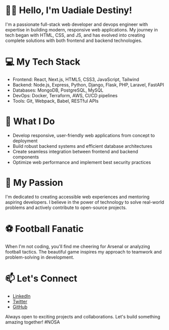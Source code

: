 <h1>👋🏿 Hello, I'm Uadiale Destiny!</h1>

<p>I'm a passionate full-stack web developer and devops engineer with expertise in building modern, responsive web applications. My journey in tech began with HTML, CSS, and JS, and has evolved into creating complete solutions with both frontend and backend technologies.</p>

<h1>💻 My Tech Stack</h1>

<ul>
  <li>Frontend: React, Next.js, HTML5, CSS3, JavaScript, Tailwind</li>
  <li>Backend: Node.js, Express, Python, Django, Flask, PHP, Laravel, FastAPI</li>
  <li>Databases: MongoDB, PostgreSQL, MySQL</li>
  <li>DevOps: Docker, Terraform, AWS, CI/CD pipelines</li>
  <li>Tools: Git, Webpack, Babel, RESTful APIs</li>
</ul>

<h1>🚀 What I Do</h1>

<ul>
  <li>Develop responsive, user-friendly web applications from concept to deployment</li>
  <li>Build robust backend systems and efficient database architectures</li>
  <li>Create seamless integration between frontend and backend components</li>
  <li>Optimize web performance and implement best security practices</li>
</ul>

<h1>🌟 My Passion</h1>

<p>I'm dedicated to creating accessible web experiences and mentoring aspiring developers. I believe in the power of technology to solve real-world problems and actively contribute to open-source projects.</p>

<h1>⚽ Football Fanatic</h1>

<p>When I'm not coding, you'll find me cheering for Arsenal or analyzing football tactics. The beautiful game inspires my approach to teamwork and problem-solving in development.</p>

<h1>📫 Let's Connect</h1>

<ul>
  <li><a href="https://www.linkedin.com/in/destiny-uadiale-362a07292">LinkedIn</a></li>
  <li><a href="https://x.com/devnosa_">Twitter</a></li>
  <li><a href="https://github.com/Nosa47">GitHub</a></li>
</ul>

<p>Always open to exciting projects and collaborations. Let's build something amazing together! #NOSA</p>
